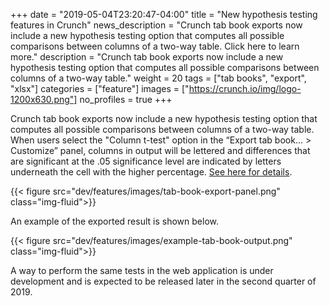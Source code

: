 +++
date = "2019-05-04T23:20:47-04:00"
title = "New hypothesis testing features in Crunch"
news_description = "Crunch tab book exports now include a new hypothesis testing option that computes all possible comparisons between columns of a two-way table. Click here to learn more."
description = "Crunch tab book exports now include a new hypothesis testing option that computes all possible comparisons between columns of a two-way table."
weight = 20
tags = ["tab books", "export", "xlsx"]
categories = ["feature"]
images = ["https://crunch.io/img/logo-1200x630.png"]
no_profiles = true
+++

Crunch tab book exports now include a new hypothesis testing option that computes all possible comparisons between columns of a two-way table. When users select the "Column t-test" option in the “Export tab book… > Customize” panel, columns in output will be lettered and differences that are significant at the .05 significance level are indicated by letters underneath the cell with the higher percentage. [See here for details](http://support.crunch.io/articles/c9e4yRRi/Hypothesis-testing-in-Crunch).

{{< figure src="dev/features/images/tab-book-export-panel.png" class="img-fluid">}}

An example of the exported result is shown below.

{{< figure src="dev/features/images/example-tab-book-output.png" class="img-fluid">}}


A way to perform the same tests in the web application is under development and is expected to be released later in the second quarter of 2019.
